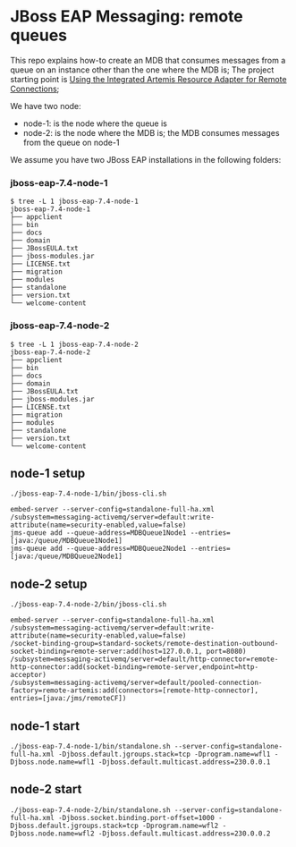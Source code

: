 # JBoss EAP Messaging: remote queues

This repo explains how-to create an MDB that consumes messages from a queue on an instance other than the one where the MDB is;
The project starting point is [Using the Integrated Artemis Resource Adapter for Remote Connections](https://access.redhat.com/documentation/en-us/red_hat_jboss_enterprise_application_platform/7.4/html-single/configuring_messaging/index#use_provided_amq_adapter);

We have two node:
- node-1: is the node where the queue is
- node-2: is the node where the MDB is; the MDB consumes messages from the queue on node-1

We assume you have two JBoss EAP installations in the following folders:

### jboss-eap-7.4-node-1

```shell
$ tree -L 1 jboss-eap-7.4-node-1
jboss-eap-7.4-node-1
├── appclient
├── bin
├── docs
├── domain
├── JBossEULA.txt
├── jboss-modules.jar
├── LICENSE.txt
├── migration
├── modules
├── standalone
├── version.txt
└── welcome-content
```
### jboss-eap-7.4-node-2

```shell
$ tree -L 1 jboss-eap-7.4-node-2
jboss-eap-7.4-node-2
├── appclient
├── bin
├── docs
├── domain
├── JBossEULA.txt
├── jboss-modules.jar
├── LICENSE.txt
├── migration
├── modules
├── standalone
├── version.txt
└── welcome-content
```

## node-1 setup

```shell
./jboss-eap-7.4-node-1/bin/jboss-cli.sh

embed-server --server-config=standalone-full-ha.xml
/subsystem=messaging-activemq/server=default:write-attribute(name=security-enabled,value=false)
jms-queue add --queue-address=MDBQueue1Node1 --entries=[java:/queue/MDBQueue1Node1]
jms-queue add --queue-address=MDBQueue2Node1 --entries=[java:/queue/MDBQueue2Node1]
```

## node-2 setup

```shell
./jboss-eap-7.4-node-2/bin/jboss-cli.sh

embed-server --server-config=standalone-full-ha.xml
/subsystem=messaging-activemq/server=default:write-attribute(name=security-enabled,value=false)
/socket-binding-group=standard-sockets/remote-destination-outbound-socket-binding=remote-server:add(host=127.0.0.1, port=8080)
/subsystem=messaging-activemq/server=default/http-connector=remote-http-connector:add(socket-binding=remote-server,endpoint=http-acceptor)
/subsystem=messaging-activemq/server=default/pooled-connection-factory=remote-artemis:add(connectors=[remote-http-connector], entries=[java:/jms/remoteCF])
```

## node-1 start

```shell
./jboss-eap-7.4-node-1/bin/standalone.sh --server-config=standalone-full-ha.xml -Djboss.default.jgroups.stack=tcp -Dprogram.name=wfl1 -Djboss.node.name=wfl1 -Djboss.default.multicast.address=230.0.0.1
```

## node-2 start

```shell
./jboss-eap-7.4-node-2/bin/standalone.sh --server-config=standalone-full-ha.xml -Djboss.socket.binding.port-offset=1000 -Djboss.default.jgroups.stack=tcp -Dprogram.name=wfl2 -Djboss.node.name=wfl2 -Djboss.default.multicast.address=230.0.0.2
```